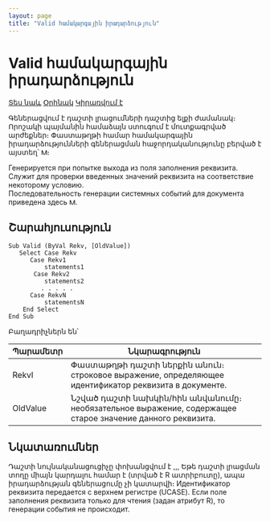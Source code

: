 ```yaml
---
layout: page
title: "Valid համակարգային իրադարձություն"
---
```


# Valid համակարգային իրադարձություն



[Տես նաև](../scriptstproced.md) [Օրինակ](../Examples/E_Valid.md) [Կիրառվում է](../Defs/doc.html)

Գեներացվում է դաշտի լրացումների դաշտից ելքի ժամանակ։ Որոշակի պայմանին համաձայն ստուգում է մուտքագրված արժեքներ։
Փաստաթղթի համար համակարգային իրադարձությունների գեներացման հաջորդականությունը բերված է այստեղ՝ [<img src="../../../IMAGES/MORE.GIF" width="12" height="12" alt="More.gif (304 bytes)" border="0">](Events_Sequence.html)։

Генерируется при попытке выхода из поля заполнения реквизита. Служит для проверки введенных значений реквизита на соответствие некоторому условию. <br>
Последовательность генерации системных событий для документа приведена здесь [<img src="../../../IMAGES/MORE.GIF" width="12" height="12" alt="More.gif (304 bytes)" border="0">](Events_Sequence.html).


## Շարահյուսություն

```as4x
Sub Valid (ByVal Rekv, [OldValue])
   Select Case Rekv 
      Case Rekv1
          statements1
       Case Rekv2
          statements2
         . . . . .
      Case RekvN
          statementsN
    End Select     
End Sub
```


Բաղադրիչներն են՝


| Պարամետր | Նկարագրություն |
|--|--|
| RekvI | Փաստաթղթի դաշտի ներքին անուն։ строковое выражение, определяющее идентификатор реквизита в документе. |
| OldValue | Նշված դաշտի նախկին/հին անվանումը։ необязательное выражение, содержащее старое значение данного реквизита. |


## Նկատառումներ

Դաշտի նույնականացուցիչը փոխանցվում է ,,,
Եթե դաշտի լրացման տողը միայն կարդալու համար է (տրված է R ատրիբուտը), ապա իրադարձության գեներացումը չի կատարվի։
Идентификатор реквизита передается с верхнем регистре (UCASE). 
Если поле заполнения реквизита только для чтения (задан атрибут R), то генерации события не происходит.


